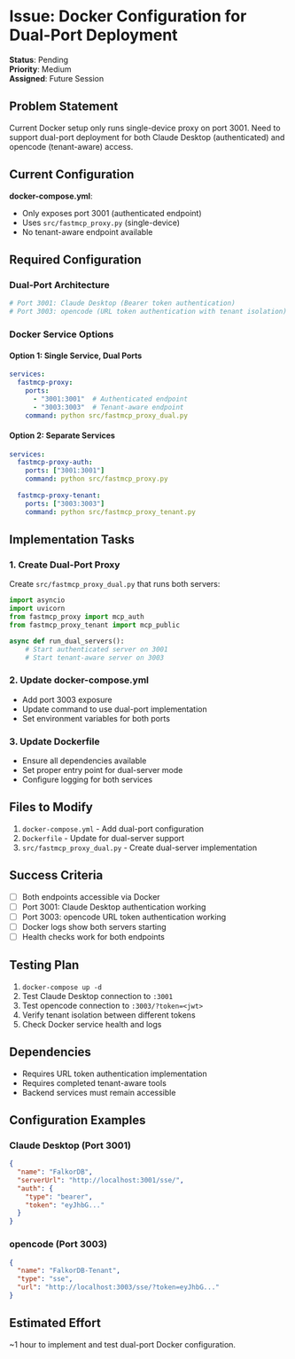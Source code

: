 # Issue: Docker Configuration for Dual-Port Deployment

**Status**: Pending  
**Priority**: Medium  
**Assigned**: Future Session  

## Problem Statement

Current Docker setup only runs single-device proxy on port 3001. Need to support dual-port deployment for both Claude Desktop (authenticated) and opencode (tenant-aware) access.

## Current Configuration

**docker-compose.yml**:
- Only exposes port 3001 (authenticated endpoint)
- Uses `src/fastmcp_proxy.py` (single-device)
- No tenant-aware endpoint available

## Required Configuration

### Dual-Port Architecture
```yaml
# Port 3001: Claude Desktop (Bearer token authentication)
# Port 3003: opencode (URL token authentication with tenant isolation)
```

### Docker Service Options

#### Option 1: Single Service, Dual Ports
```yaml
services:
  fastmcp-proxy:
    ports:
      - "3001:3001"  # Authenticated endpoint
      - "3003:3003"  # Tenant-aware endpoint
    command: python src/fastmcp_proxy_dual.py
```

#### Option 2: Separate Services
```yaml
services:
  fastmcp-proxy-auth:
    ports: ["3001:3001"]
    command: python src/fastmcp_proxy.py
    
  fastmcp-proxy-tenant:
    ports: ["3003:3003"] 
    command: python src/fastmcp_proxy_tenant.py
```

## Implementation Tasks

### 1. Create Dual-Port Proxy
Create `src/fastmcp_proxy_dual.py` that runs both servers:
```python
import asyncio
import uvicorn
from fastmcp_proxy import mcp_auth
from fastmcp_proxy_tenant import mcp_public

async def run_dual_servers():
    # Start authenticated server on 3001
    # Start tenant-aware server on 3003
```

### 2. Update docker-compose.yml
- Add port 3003 exposure
- Update command to use dual-port implementation
- Set environment variables for both ports

### 3. Update Dockerfile
- Ensure all dependencies available
- Set proper entry point for dual-server mode
- Configure logging for both services

## Files to Modify

1. `docker-compose.yml` - Add dual-port configuration
2. `Dockerfile` - Update for dual-server support
3. `src/fastmcp_proxy_dual.py` - Create dual-server implementation

## Success Criteria

- [ ] Both endpoints accessible via Docker
- [ ] Port 3001: Claude Desktop authentication working
- [ ] Port 3003: opencode URL token authentication working  
- [ ] Docker logs show both servers starting
- [ ] Health checks work for both endpoints

## Testing Plan

1. `docker-compose up -d`
2. Test Claude Desktop connection to `:3001`
3. Test opencode connection to `:3003/?token=<jwt>`
4. Verify tenant isolation between different tokens
5. Check Docker service health and logs

## Dependencies

- Requires URL token authentication implementation
- Requires completed tenant-aware tools
- Backend services must remain accessible

## Configuration Examples

### Claude Desktop (Port 3001)
```json
{
  "name": "FalkorDB",
  "serverUrl": "http://localhost:3001/sse/",
  "auth": {
    "type": "bearer", 
    "token": "eyJhbG..."
  }
}
```

### opencode (Port 3003)
```json
{
  "name": "FalkorDB-Tenant",
  "type": "sse",
  "url": "http://localhost:3003/sse/?token=eyJhbG..."
}
```

## Estimated Effort

~1 hour to implement and test dual-port Docker configuration.